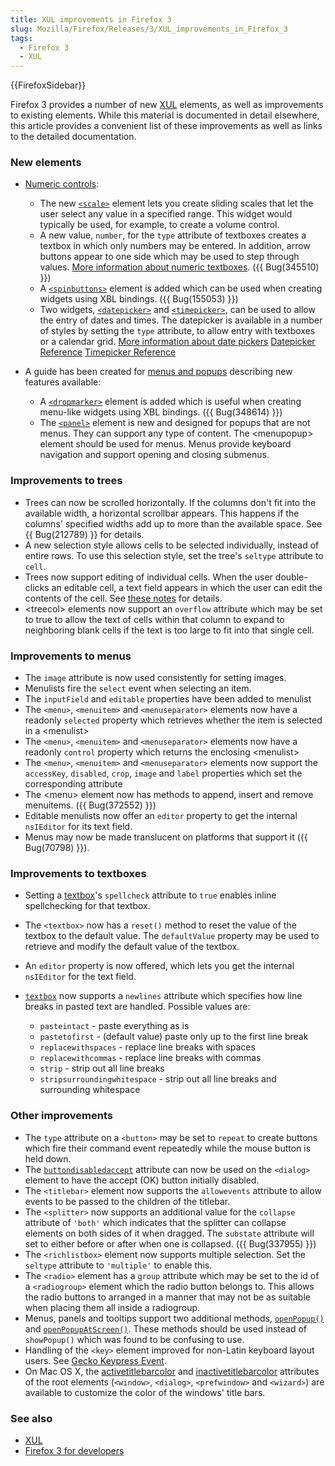 ```yaml
---
title: XUL improvements in Firefox 3
slug: Mozilla/Firefox/Releases/3/XUL_improvements_in_Firefox_3
tags:
  - Firefox 3
  - XUL
---
```


{{FirefoxSidebar}}

Firefox 3 provides a number of new [XUL](/en-US/docs/XUL) elements, as well as improvements to existing elements. While this material is documented in detail elsewhere, this article provides a convenient list of these improvements as well as links to the detailed documentation.

### New elements

- [Numeric controls](/en-US/docs/XUL_Tutorial/Numeric_Controls):

  - The new [`<scale>`](/en-US/docs/XUL/scale) element lets you create sliding scales that let the user select any value in a specified range. This widget would typically be used, for example, to create a volume control.
  - A new value, `number`, for the `type` attribute of textboxes creates a textbox in which only numbers may be entered. In addition, arrow buttons appear to one side which may be used to step through values. [More information about numeric textboxes](https://wiki.mozilla.org/XUL:Specs:NumberBox). ({{ Bug(345510) }})
  - A [`<spinbuttons>`](/en-US/docs/XUL/spinbuttons) element is added which can be used when creating widgets using XBL bindings. ({{ Bug(155053) }})
  - Two widgets, [`<datepicker>`](/en-US/docs/XUL/datepicker) and [`<timepicker>`](/en-US/docs/XUL/timepicker), can be used to allow the entry of dates and times. The datepicker is available in a number of styles by setting the `type` attribute, to allow entry with textboxes or a calendar grid. [More information about date pickers](https://wiki.mozilla.org/XUL:Specs:DateTimePickers) [Datepicker Reference](/en-US/docs/XUL/datepicker) [Timepicker Reference](/en-US/docs/XUL/timepicker)

- A guide has been created for [menus and popups](/en-US/docs/XUL/PopupGuide) describing new features available:

  - A [`<dropmarker>`](/en-US/docs/XUL/dropmarker) element is added which is useful when creating menu-like widgets using XBL bindings. ({{ Bug(348614) }})
  - The [`<panel>`](/en-US/docs/XUL/panel) element is new and designed for popups that are not menus. They can support any type of content. The \<menupopup> element should be used for menus. Menus provide keyboard navigation and support opening and closing submenus.

### Improvements to trees

- Trees can now be scrolled horizontally. If the columns don't fit into the available width, a horizontal scrollbar appears. This happens if the columns' specified widths add up to more than the available space. See {{ Bug(212789) }} for details.
- A new selection style allows cells to be selected individually, instead of entire rows. To use this selection style, set the tree's `seltype` attribute to `cell`.
- Trees now support editing of individual cells. When the user double-clicks an editable cell, a text field appears in which the user can edit the contents of the cell. See [these notes](https://wiki.mozilla.org/XUL:Tree) for details.
- \<treecol> elements now support an `overflow` attribute which may be set to true to allow the text of cells within that column to expand to neighboring blank cells if the text is too large to fit into that single cell.

### Improvements to menus

- The `image` attribute is now used consistently for setting images.
- Menulists fire the `select` event when selecting an item.
- The `inputField` and `editable` properties have been added to menulist
- The `<menu>`, `<menuitem>` and `<menuseparator>` elements now have a readonly `selected` property which retrieves whether the item is selected in a \<menulist>
- The `<menu>`, `<menuitem>` and `<menuseparator>` elements now have a readonly `control` property which returns the enclosing \<menulist>
- The `<menu>`, `<menuitem>` and `<menuseparator>` elements now support the `accessKey`, `disabled`, `crop`, `image` and `label` properties which set the corresponding attribute
- The \<menu> element now has methods to append, insert and remove menuitems. ({{ Bug(372552) }})
- Editable menulists now offer an `editor` property to get the internal `nsIEditor` for its text field.
- Menus may now be made translucent on platforms that support it ({{ Bug(70798) }}).

### Improvements to textboxes

- Setting a [textbox](/en-US/docs/XUL/textbox)'s `spellcheck` attribute to `true` enables inline spellchecking for that textbox.
- The `<textbox>` now has a `reset()` method to reset the value of the textbox to the default value. The `defaultValue` property may be used to retrieve and modify the default value of the textbox.
- An `editor` property is now offered, which lets you get the internal `nsIEditor` for the text field.
- [`textbox`](/en-US/docs/XUL/textbox) now supports a `newlines` attribute which specifies how line breaks in pasted text are handled. Possible values are:

  - `pasteintact` - paste everything as is
  - `pastetofirst` - (default value) paste only up to the first line break
  - `replacewithspaces` - replace line breaks with spaces
  - `replacewithcommas` - replace line breaks with commas
  - `strip` - strip out all line breaks
  - `stripsurroundingwhitespace` - strip out all line breaks and surrounding whitespace

### Other improvements

- The `type` attribute on a `<button>` may be set to `repeat` to create buttons which fire their command event repeatedly while the mouse button is held down.
- The [`buttondisabledaccept`](/en-US/docs/XUL/Attribute/buttondisabledaccept) attribute can now be used on the `<dialog>` element to have the accept (OK) button initially disabled.
- The `<titlebar>` element now supports the `allowevents` attribute to allow events to be passed to the children of the titlebar.
- The `<splitter>` now supports an additional value for the `collapse` attribute of `'both'` which indicates that the splitter can collapse elements on both sides of it when dragged. The `substate` attribute will set to either before or after when one is collapsed. ({{ Bug(337955) }})
- The `<richlistbox>` element now supports multiple selection. Set the `seltype` attribute to `'multiple'` to enable this.
- The `<radio>` element has a `group` attribute which may be set to the id of a `<radiogroup>` element which the radio button belongs to. This allows the radio buttons to arranged in a manner that may not be as suitable when placing them all inside a radiogroup.
- Menus, panels and tooltips support two additional methods, [`openPopup()`](/en-US/docs/XUL/Method/openPopup) and [`openPopupAtScreen()`](/en-US/docs/XUL/Method/openPopupAtScreen). These methods should be used instead of `showPopup()` which was found to be confusing to use.
- Handling of the `<key>` element improved for non-Latin keyboard layout users. See [Gecko Keypress Event](/en-US/docs/Gecko_Keypress_Event).
- On Mac OS X, the [activetitlebarcolor](/en-US/docs/XUL/Attribute/activetitlebarcolor) and [inactivetitlebarcolor](/en-US/docs/XUL/Attribute/inactivetitlebarcolor) attributes of the root elements (`<window>`, `<dialog>`, `<prefwindow>` and `<wizard>`) are available to customize the color of the windows' title bars.

### See also

- [XUL](/en-US/docs/XUL)
- [Firefox 3 for developers](/en-US/docs/Mozilla/Firefox/Releases/3)
